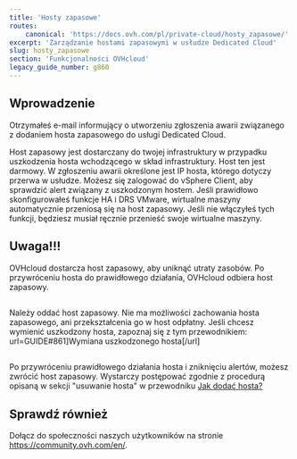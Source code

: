 ```yaml
---
title: 'Hosty zapasowe'
routes:
    canonical: 'https://docs.ovh.com/pl/private-cloud/hosty_zapasowe/'
excerpt: 'Zarządzanie hostami zapasowymi w usłudze Dedicated Cloud'
slug: hosty_zapasowe
section: 'Funkcjonalności OVHcloud'
legacy_guide_number: g860
---
```


## Wprowadzenie

Otrzymałeś e-mail informujący o utworzeniu zgłoszenia awarii związanego z dodaniem hosta zapasowego do usługi Dedicated Cloud.

Host zapasowy jest dostarczany do twojej infrastruktury w przypadku uszkodzenia hosta wchodzącego w skład infrastruktury. Host ten jest darmowy. W zgłoszeniu awarii określone jest IP hosta, którego dotyczy przerwa w usłudze. 
Możesz się zalogować do vSphere Client, aby sprawdzić alert związany z uszkodzonym hostem. 
Jeśli prawidłowo skonfigurowałeś funkcje HA i DRS VMware, wirtualne maszyny automatycznie przeniosą się na host zapasowy. 
Jeśli nie włączyłeś tych funkcji, będziesz musiał ręcznie przenieść swoje wirtualne maszyny.


## 

## Uwaga!!!
OVHcloud dostarcza host zapasowy, aby uniknąć utraty zasobów. Po przywróceniu hosta do prawidłowego działania, OVHcloud odbiera host zapasowy.


## 
Należy oddać host zapasowy. Nie ma możliwości zachowania hosta zapasowego, ani przekształcenia go w host odpłatny. Jeśli chcesz wymienić uszkodzony hosta, zapoznaj się z tym przewodnikiem: url=GUIDE#861]Wymiana uszkodzonego hosta[/url]


## 
Po przywróceniu prawidłowego działania hosta i zniknięciu alertów, możesz zwrócić host zapasowy. Wystarczy postępować zgodnie z procedurą opisaną w sekcji "usuwanie hosta" w przewodniku [Jak dodać hosta?]({legacy}605)


## Sprawdź również

Dołącz do społeczności naszych użytkowników na stronie <https://community.ovh.com/en/>.
